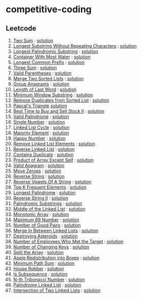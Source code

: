 ﻿# competitive-coding

## Leetcode
1. [Two Sum](https://leetcode.com/problems/two-sum/) : [solution](https://github.com/anoopraju31/competitive-coding/tree/main/leetcode/1_TwoSum)
2. [Longest Substring Without Repeating Characters](https://leetcode.com/problems/longest-substring-without-repeating-characters/) : [solution](https://github.com/anoopraju31/competitive-coding/tree/main/leetcode/3_LongestSubstringWithoutRepeatingCharacters)
3. [Longest Palindromic Substring](https://leetcode.com/problems/longest-palindromic-substring/) : [solution](https://github.com/anoopraju31/competitive-coding/tree/main/leetcode/5_LongestPalindromicSubstring)
4. [Container With Most Water](https://leetcode.com/problems/container-with-most-water/) : [solution](https://github.com/anoopraju31/competitive-coding/tree/main/leetcode/11_ContainerWithMostWater)
5. [Longest Common Prefix](https://leetcode.com/problems/longest-common-prefix) : [solution](https://github.com/anoopraju31/competitive-coding/tree/main/leetcode/14_LongestCommonPrefix)
6. [Three Sum](https://leetcode.com/problems/3sum/) : [solution](https://github.com/anoopraju31/competitive-coding/tree/main/leetcode/15_3Sum)
7. [Valid Parentheses](https://leetcode.com/problems/valid-parentheses/) : [solution](https://github.com/anoopraju31/competitive-coding/tree/main/leetcode/20_ValidParenthese)
8. [Merge Two Sorted Lists](https://leetcode.com/problems/merge-two-sorted-lists/description/) : [solution](leetcode/21_MergeTwoSortedLists/)
9. [Group Anagrams](https://leetcode.com/problems/group-anagrams/) : [solution](https://github.com/anoopraju31/competitive-coding/tree/main/leetcode/49_groupAnagram)
10. [Length of Last Word](https://leetcode.com/problems/length-of-last-word/description/) : [solution](https://github.com/anoopraju31/competitive-coding/tree/main/leetcode/58_LengthOfLastWord)
11. [Minimum Window Substring](https://leetcode.com/problems/minimum-window-substring/) : [solution](https://github.com/anoopraju31/competitive-coding/tree/main/leetcode/76_Minimum%20WindowSubstring)
12. [Remove Duplicates from Sorted List](https://leetcode.com/problems/remove-duplicates-from-sorted-list/) : [solution](leetcode/83_RemoveDuplicatesFromSortedList/)
13. [Pascal's Triangle](https://leetcode.com/problems/pascals-triangle/) [solution](https://github.com/anoopraju31/competitive-coding/tree/main/leetcode/118_PascalsTriangle)
14. [Best Time to Buy and Sell Stock II](https://leetcode.com/problems/best-time-to-buy-and-sell-stock-ii/) : [solution](https://github.com/anoopraju31/competitive-coding/tree/main/leetcode/122_BestTimeToBuyAndSellStockII)
15. [Valid Palindrome](https://leetcode.com/problems/valid-palindrome/) : [solution](https://github.com/anoopraju31/competitive-coding/tree/main/leetcode/125_ValidPalindrome)
16. [Single Number](https://leetcode.com/problems/single-number/) : [solution](https://github.com/anoopraju31/competitive-coding/tree/main/leetcode/136_SingleNumber)
17. [Linked List Cycle](https://leetcode.com/problems/linked-list-cycle/) : [solution](leetcode/141_LinkedListCycle/)
18. [Majority Element](https://leetcode.com/problems/majority-element) : [solution](https://github.com/anoopraju31/competitive-coding/tree/main/leetcode/169_MajorityElement)
19. [Happy Number](https://leetcode.com/problems/happy-number/) : [solution](https://github.com/anoopraju31/competitive-coding/tree/main/leetcode/202_HappyNumber)
20. [Remove Linked List Elements](https://leetcode.com/problems/remove-linked-list-elements/) : [solution](leetcode/203_RemoveLinkedListElements/)
21. [Reverse Linked List](https://leetcode.com/problems/reverse-linked-list/) : [solution](leetcode/206_ReverseLinkedList/)
22. [Contains Duplicate](https://leetcode.com/problems/contains-duplicate/) : [solution](leetcode/2126_DestroyingAsteroids/)
23. [Product of Array Except Self](https://leetcode.com/problems/product-of-array-except-self/description/) : [solution](leetcode/238_ProductOfArrayExceptSelf/)
24. [Valid Anagram](https://leetcode.com/problems/valid-anagram/) : [solution](leetcode/242_ValidAnagram/)
25. [Move Zeroes](https://leetcode.com/problems/move-zeroes) : [solution](https://github.com/anoopraju31/competitive-coding/tree/main/leetcode/283_MoveZeroes)
26. [Reverse String](https://leetcode.com/problems/reverse-string/) : [solution](https://github.com/anoopraju31/competitive-coding/tree/main/leetcode/344_ReverseString)
27. [Reverse Vowels Of A String](https://leetcode.com/problems/reverse-vowels-of-a-string) : [solution](https://github.com/anoopraju31/competitive-coding/tree/main/leetcode/345_ReverseVowelsOfAString)
28. [Top K Frequent Elements](https://leetcode.com/problems/top-k-frequent-elements/) : [solution](leetcode/347_TopKFrequentElements/)
29. [Longest Palindrome](https://leetcode.com/problems/longest-palindrome/) : [solution](leetcode/409_LongestPalindrome/)
30. [Reverse String II](https://leetcode.com/problems/reverse-string-ii/) : [solution](https://github.com/anoopraju31/competitive-coding/tree/main/leetcode/541_ReverseStringII)
31. [Palindromic Substrings](https://leetcode.com/problems/palindromic-substrings) : [solution](https://github.com/anoopraju31/competitive-coding/tree/main/leetcode/647_PalindromicSubstrings)
32. [Middle of the Linked List](https://leetcode.com/problems/middle-of-the-linked-list/) : [solution](leetcode//876_MiddleOfTheLinkedList/)
33. [Monotonic Array](https://leetcode.com/problems/monotonic-array/) : [solution](https://github.com/anoopraju31/competitive-coding/tree/main/leetcode/896_MonotonicArray)
34. [Maximum 69 Number](https://leetcode.com/problems/maximum-69-number/description/) : [solution](leetcode/1323_Maximum69Number/)
35. [Number of Good Pairs](https://leetcode.com/problems/number-of-good-pairs/description/) : [solution](leetcode/1512_NumberOfGoodPairs/)
36. [Merge In Between Linked Lists](https://leetcode.com/problems/merge-in-between-linked-lists/description/) : [solution](leetcode/1669_MergeInBetweenLinkedLists/)
37. [Destroying Asteroids](https://leetcode.com/problems/destroying-asteroids/description/) : [solution](leetcode/2126_DestroyingAsteroids/)
38. [Number of Employees Who Met the Target](https://leetcode.com/problems/number-of-employees-who-met-the-target/description/) : [solution](leetcode/2798_NumberOfEmployeesWhoMetTheTarget/)
39. [Number of Changing Keys](https://leetcode.com/problems/number-of-changing-keys/description/) : [solution](leetcode/3019_NumberOfChangingKeys/)
40. [Split the Array](https://leetcode.com/problems/split-the-array/description/) : [solution](leetcode/3046_SplitTheArray/)
41. [Apple Redistribution into Boxes](https://leetcode.com/problems/apple-redistribution-into-boxes/description/) : [solution](leetcode/3074_AppleRedistributionIntoBoxes/)
42. [Minimum Path Sum](https://leetcode.com/problems/minimum-path-sum/) : [solution](leetcode/64_MinimumPathSum/)
43. [House Robber](https://leetcode.com/problems/house-robber/) : [solution](leetcode/198_HouseRobber/)
44. [Is Subsequence](https://leetcode.com/problems/is-subsequence/) : [solution](leetcode/392_IsSubsequence/)
45. [N-th Tribonacci Number](https://leetcode.com/problems/n-th-tribonacci-number/) : [solution](leetcode/1137_N-thTribonacciNumber/)
46. [Palindrome Linked List](https://leetcode.com/problems/palindrome-linked-list/) : [solution](leetcode/234_PalindromeLinkedList/)
47. [Intersection of Two Linked Lists](https://leetcode.com/problems/intersection-of-two-linked-lists/) : [solution](leetcode/160_IntersectionOfTwoLinkedLists/)
